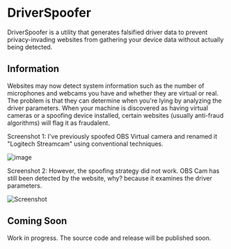 # DriverSpoofer
DriverSpoofer is a utility that generates falsified driver data to prevent privacy-invading websites from gathering your device data without actually being detected. 

## Information
Websites may now detect system information such as the number of microphones and webcams you have and whether they are virtual or real.
The problem is that they can determine when you're lying by analyzing the driver parameters.
When your machine is discovered as having virtual cameras or a spoofing device installed, certain websites (usually anti-fraud algorithms) will flag it as fraudalent.  

Screenshot 1: I've previously spoofed OBS Virtual camera and renamed it "Logitech Streamcam" using conventional techniques. 

![image](https://user-images.githubusercontent.com/65537922/158051612-979f276d-b8d8-4226-a7fb-f44f6c5c0158.png)

Screenshot 2: However, the spoofing strategy did not work. OBS Cam has still been detected by the website, why? because it examines the driver parameters. 

![Screenshot](https://user-images.githubusercontent.com/65537922/158051353-2d95836d-dc5c-41f5-9a8b-ea1183940aa0.png)


## Coming Soon
Work in progress. The source code and release will be published soon. 
